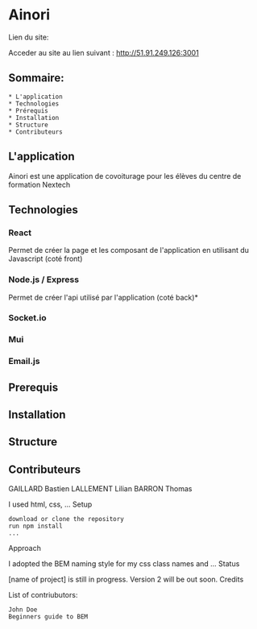 # Ainori

Lien du site:

Acceder au site au lien suivant : http://51.91.249.126:3001

## Sommaire:

    * L'application
    * Technologies
    * Prérequis
    * Installation
    * Structure
    * Contributeurs
    

## L'application

Ainori est une application de covoiturage pour les élèves du centre de formation Nextech

## Technologies
 
### React

Permet de créer la page et les composant de l'application en utilisant du Javascript (coté front)

### Node.js / Express

Permet de créer l'api utilisé par l'application (coté back)*

### Socket.io

### Mui

### Email.js
## Prerequis

## Installation

## Structure

## Contributeurs 
  
  GAILLARD Bastien
  LALLEMENT Lilian
  BARRON Thomas
  
I used html, css, ...
Setup

    download or clone the repository
    run npm install
    ...

Approach

I adopted the BEM naming style for my css class names and ...
Status

[name of project] is still in progress. Version 2 will be out soon.
Credits

List of contriubutors:

    John Doe
    Beginners guide to BEM
